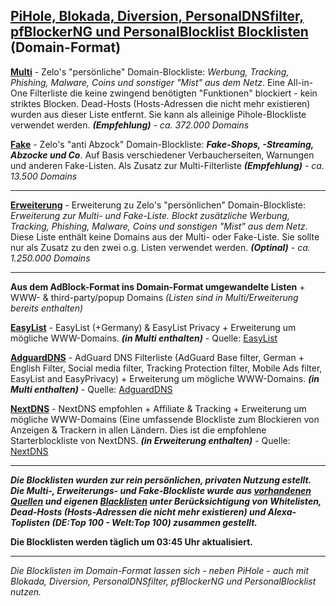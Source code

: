 ## [PiHole, Blokada, Diversion, PersonalDNSfilter, pfBlockerNG und PersonalBlocklist Blocklisten](https://github.com/Zelo72/rpi/tree/master/pihole/blocklists) (Domain-Format)

[**Multi**](https://raw.githubusercontent.com/Zelo72/rpi/master/pihole/blocklists/multi.txt) - Zelo's "persönliche" Domain-Blockliste: *Werbung, Tracking, Phishing, Malware, Coins und sonstiger "Mist" aus dem Netz*. Eine All-in-One Filterliste die keine zwingend benötigten "Funktionen" blockiert - kein striktes Blocken. Dead-Hosts (Hosts-Adressen die nicht mehr existieren) wurden aus dieser Liste entfernt. Sie kann als alleinige Pihole-Blockliste verwendet werden. ***(Empfehlung)*** *- ca. 372.000 Domains*

[**Fake**](https://raw.githubusercontent.com/Zelo72/rpi/master/pihole/blocklists/fake.txt) - Zelo's "anti Abzock" Domain-Blockliste: ***Fake-Shops, -Streaming, Abzocke und Co***. Auf Basis verschiedener Verbaucherseiten, Warnungen und anderen Fake-Listen. Als Zusatz zur Multi-Filterliste ***(Empfehlung)*** *- ca. 13.500 Domains*

---

[**Erweiterung**](https://raw.githubusercontent.com/Zelo72/rpi/master/pihole/blocklists/ext.txt) - Erweiterung zu Zelo's "persönlichen" Domain-Blockliste: *Erweiterung zur Multi- und Fake-Liste. Blockt zusätzliche Werbung, Tracking, Phishing, Malware, Coins und sonstigen "Mist" aus dem Netz*. Diese Liste enthält keine Domains aus der Multi- oder Fake-Liste. Sie sollte nur als Zusatz zu den zwei o.g. Listen verwendet werden. ***(Optinal)*** *- ca. 1.250.000 Domains*

---

**Aus dem AdBlock-Format ins Domain-Format umgewandelte Listen** + WWW- & third-party/popup Domains *(Listen sind in Multi/Erweiterung bereits enthalten)*

[**EasyList**](https://raw.githubusercontent.com/Zelo72/rpi/master/pihole/blocklists/easylist.txt) - EasyList (+Germany) & EasyList Privacy + Erweiterung um mögliche WWW-Domains. ***(in Multi enthalten)*** - Quelle: [EasyList](https://easylist.to/)

[**AdguardDNS**](https://raw.githubusercontent.com/Zelo72/rpi/master/pihole/blocklists/adguarddns.txt) - AdGuard DNS Filterliste (AdGuard Base filter, German + English Filter, Social media filter, Tracking Protection filter, Mobile Ads filter, EasyList and EasyPrivacy) + Erweiterung um mögliche WWW-Domains. ***(in Multi enthalten)*** - Quelle: [AdguardDNS](https://github.com/AdguardTeam)

[**NextDNS**](https://raw.githubusercontent.com/Zelo72/rpi/master/pihole/blocklists/nextdns.txt) - NextDNS empfohlen + Affiliate & Tracking + Erweiterung um mögliche WWW-Domains (Eine umfassende Blockliste zum Blockieren von Anzeigen & Trackern in allen Ländern. Dies ist die empfohlene Starterblockliste von NextDNS. ***(in Erweiterung enthalten)*** - Quelle: [NextDNS](https://github.com/nextdns)

---

***Die Blocklisten wurden zur rein persönlichen, privaten Nutzung estellt. Die Multi-, Erweiterungs- und Fake-Blockliste wurde aus [vorhandenen Quellen](https://github.com/Zelo72/rpi/tree/master/pihole/blocklists/quellen) und eigenen [Blacklisten](https://github.com/Zelo72/rpi/tree/master/pihole/blocklists/quellen) unter Berücksichtigung von Whitelisten, Dead-Hosts (Hosts-Adressen die nicht mehr existieren) und Alexa-Toplisten (DE:Top 100 - Welt:Top 100) zusammen gestellt.***

**Die Blocklisten werden täglich um 03:45 Uhr aktualisiert.**

---

*Die Blocklisten im Domain-Format lassen sich - neben PiHole - auch mit Blokada, Diversion, PersonalDNSfilter, pfBlockerNG und PersonalBlocklist nutzen.*
